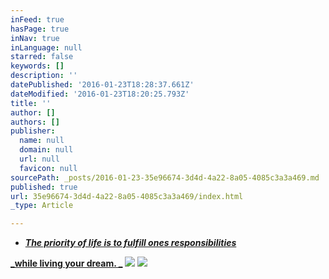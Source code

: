```yaml
---
inFeed: true
hasPage: true
inNav: true
inLanguage: null
starred: false
keywords: []
description: ''
datePublished: '2016-01-23T18:28:37.661Z'
dateModified: '2016-01-23T18:20:25.793Z'
title: ''
author: []
authors: []
publisher:
  name: null
  domain: null
  url: null
  favicon: null
sourcePath: _posts/2016-01-23-35e96674-3d4d-4a22-8a05-4085c3a3a469.md
published: true
url: 35e96674-3d4d-4a22-8a05-4085c3a3a469/index.html
_type: Article

---
```

* [**_The priority of life is to fulfill ones responsibilities_**][0]

[**_while living your dream. _**][0]
![](https://the-grid-user-content.s3-us-west-2.amazonaws.com/a111d0ad-5b0c-4cd9-9eb8-80676d334dbf.jpg)
![](https://the-grid-user-content.s3-us-west-2.amazonaws.com/a0d2578c-e5f0-4c23-9bdc-9ceb9dd2732e.jpg)

[0]: null